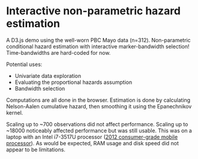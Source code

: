 Interactive non-parametric hazard estimation
============================================
A D3.js demo using the well-worn PBC Mayo data (n=312). Non-parametric conditional hazard estimation with interactive marker-bandwidth selection! Time-bandwidths are hard-coded for now.

Potential uses:

* Univariate data exploration
* Evaluating the proportional hazards assumption
* Bandwidth selection

Computations are all done in the browser. Estimation is done by calculating Nelson-Aalen cumulative hazard, then smoothing it using the Epanechnikov kernel.

Scaling up to ~700 observations did not affect performance. Scaling up to ~18000 noticeably affected performance but was still usable. This was on a laptop with an Intel i7-3517U processor ([2012 consumer-grade mobile processor](http://ark.intel.com/products/65714/)). As would be expected, RAM usage and disk speed did not appear to be limitations.